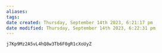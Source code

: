 ```yaml
---
aliases: 
tags: 
date created: Thursday, September 14th 2023, 6:21:17 pm
date modified: Thursday, September 14th 2023, 6:22:31 pm
---
```

`j7Kp9Mz2A5vL4hQ8w3Tb6F0gR1cXoUyZ`
